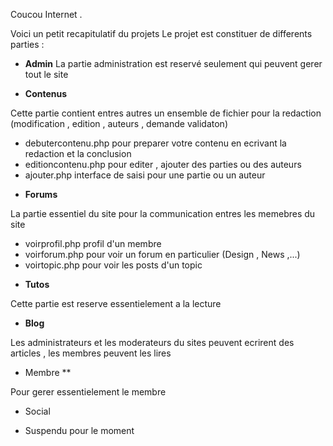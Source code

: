 Coucou Internet .

Voici  un petit recapitulatif du projets 
Le projet est constituer de differents parties :

* **Admin**
La partie administration est reservé seulement qui peuvent gerer tout le site

* **Contenus**

Cette partie contient entres autres un ensemble de fichier pour la redaction (modification , edition , auteurs , demande validaton)

- debutercontenu.php pour preparer votre contenu en ecrivant la redaction et la conclusion
- editioncontenu.php pour editer , ajouter des parties ou des auteurs
- ajouter.php interface de saisi pour une partie ou un auteur

* **Forums**

La partie essentiel du site pour la communication entres les memebres du site

- voirprofil.php profil d'un membre
- voirforum.php pour voir un forum en particulier (Design , News ,...)
- voirtopic.php pour voir les posts d'un topic 

* **Tutos**

Cette partie est reserve essentielement a la lecture 

* **Blog** 

Les administrateurs et les moderateurs du sites peuvent ecrirent des articles , les membres peuvent les lires 

* Membre  **

Pour gerer essentielement le membre 

* Social 
- Suspendu pour le moment
